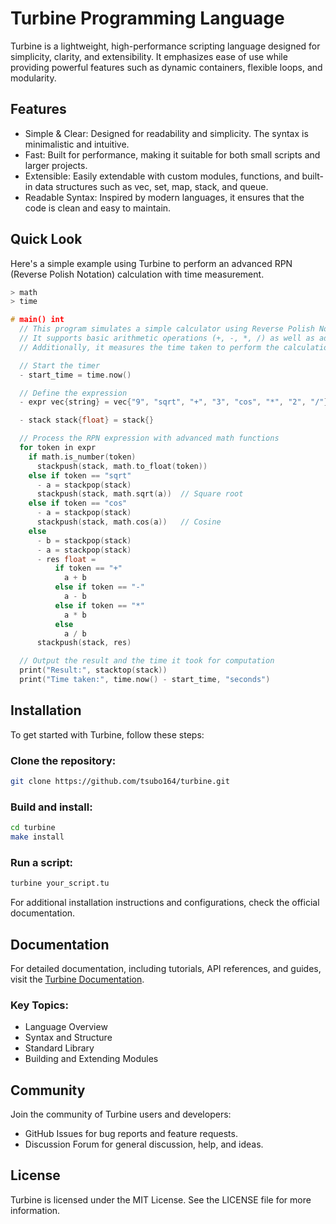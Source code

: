 # Turbine Programming Language

Turbine is a lightweight, high-performance scripting language designed for simplicity, clarity, and extensibility. It emphasizes ease of use while providing powerful features such as dynamic containers, flexible loops, and modularity.

## Features

- Simple & Clear: Designed for readability and simplicity. The syntax is minimalistic and intuitive.
- Fast: Built for performance, making it suitable for both small scripts and larger projects.
- Extensible: Easily extendable with custom modules, functions, and built-in data structures such as vec, set, map, stack, and queue.
- Readable Syntax: Inspired by modern languages, it ensures that the code is clean and easy to maintain.

## Quick Look

Here's a simple example using Turbine to perform an advanced RPN (Reverse Polish Notation) calculation with time measurement.

```cpp
> math
> time

# main() int
  // This program simulates a simple calculator using Reverse Polish Notation (RPN).
  // It supports basic arithmetic operations (+, -, *, /) as well as advanced math functions like square root and cosine.
  // Additionally, it measures the time taken to perform the calculation using the time module.

  // Start the timer
  - start_time = time.now()

  // Define the expression
  - expr vec{string} = vec{"9", "sqrt", "+", "3", "cos", "*", "2", "/"}

  - stack stack{float} = stack{}

  // Process the RPN expression with advanced math functions
  for token in expr
    if math.is_number(token)
      stackpush(stack, math.to_float(token))
    else if token == "sqrt"
      - a = stackpop(stack)
      stackpush(stack, math.sqrt(a))  // Square root
    else if token == "cos"
      - a = stackpop(stack)
      stackpush(stack, math.cos(a))   // Cosine
    else
      - b = stackpop(stack)
      - a = stackpop(stack)
      - res float =
          if token == "+"
            a + b
          else if token == "-"
            a - b
          else if token == "*"
            a * b
          else
            a / b
      stackpush(stack, res)

  // Output the result and the time it took for computation
  print("Result:", stacktop(stack))
  print("Time taken:", time.now() - start_time, "seconds")
```

## Installation

To get started with Turbine, follow these steps:

### Clone the repository:

```bash
git clone https://github.com/tsubo164/turbine.git
```

### Build and install:

```bash
cd turbine
make install
```

### Run a script:

```bash
turbine your_script.tu
```

For additional installation instructions and configurations, check the official documentation.

## Documentation

For detailed documentation, including tutorials, API references, and guides, visit the [Turbine Documentation](https://tsubo164.github.io/turbine-docs/).

### Key Topics:

- Language Overview
- Syntax and Structure
- Standard Library
- Building and Extending Modules

## Community

Join the community of Turbine users and developers:

- GitHub Issues for bug reports and feature requests.
- Discussion Forum for general discussion, help, and ideas.

## License

Turbine is licensed under the MIT License. See the LICENSE file for more information.

